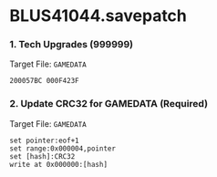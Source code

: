 # BLUS41044.savepatch

### 1. Tech Upgrades (999999)

Target File: `GAMEDATA`

```
200057BC 000F423F
```

### 2. Update CRC32 for GAMEDATA (Required)

Target File: `GAMEDATA`

```
set pointer:eof+1
set range:0x000004,pointer
set [hash]:CRC32
write at 0x000000:[hash]
```

